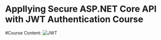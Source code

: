 # Appllying Secure ASP.NET Core API with JWT Authentication Course

#Course Content:
![JWT](https://user-images.githubusercontent.com/71642642/210272346-f4973f0f-c0b1-484d-8135-f45331028183.png)
